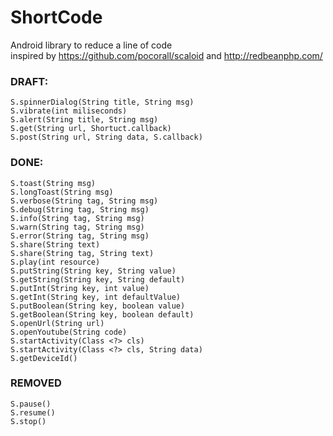 ShortCode
=========

Android library to reduce a line of code<br/>
inspired by https://github.com/pocorall/scaloid
and http://redbeanphp.com/

### DRAFT:
	S.spinnerDialog(String title, String msg)
	S.vibrate(int miliseconds)
	S.alert(String title, String msg)
	S.get(String url, Shortuct.callback)
	S.post(String url, String data, S.callback)

### DONE:
	S.toast(String msg)
	S.longToast(String msg)
	S.verbose(String tag, String msg)
	S.debug(String tag, String msg)
	S.info(String tag, String msg)
	S.warn(String tag, String msg)
	S.error(String tag, String msg)
	S.share(String text)
	S.share(String tag, String text)
	S.play(int resource)
	S.putString(String key, String value)
	S.getString(String key, String default)
	S.putInt(String key, int value)
	S.getInt(String key, int defaultValue)
	S.putBoolean(String key, boolean value)
	S.getBoolean(String key, boolean default)
	S.openUrl(String url)
	S.openYoutube(String code)
	S.startActivity(Class <?> cls)
	S.startActivity(Class <?> cls, String data)
	S.getDeviceId()

### REMOVED
	S.pause()
	S.resume()
	S.stop()

